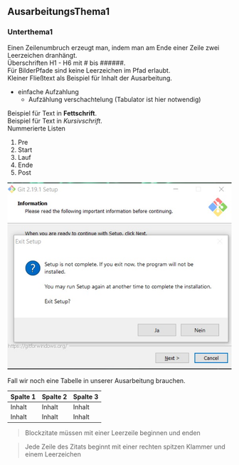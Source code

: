 ﻿## AusarbeitungsThema1 
  
### Unterthema1

Einen Zeilenumbruch erzeugt man, indem man am Ende einer Zeile zwei Leerzeichen dranhängt.  
Überschriften H1 - H6 mit # bis ######.  
Für BilderPfade sind keine Leerzeichen im Pfad erlaubt.  
Kleiner Fließtext als Beispiel für Inhalt der Ausarbeitung.  
- einfache Aufzahlung
  - Aufzählung verschachtelung (Tabulator ist hier notwendig)
  

Beispiel für Text in **Fettschrift**.  
Beispiel für Text in *Kursivschrift*.  
Nummerierte Listen
1. Pre
2. Start
3. Lauf
4. Ende
5. Post
  
  

![HierVerlinkenWirDochMalEinBild](Bilder/FlorianBuller/bsp.jpg)


Fall wir noch eine Tabelle in unserer Ausarbeitung brauchen.  
  
Spalte 1 | Spalte 2 | Spalte 3
-------- | -------- | --------
Inhalt   | Inhalt   | Inhalt
Inhalt   | Inhalt   | Inhalt
  
  
> Blockzitate müssen mit einer Leerzeile beginnen und enden

> Jede Zeile des Zitats beginnt mit einer rechten spitzen Klammer und einem Leerzeichen
